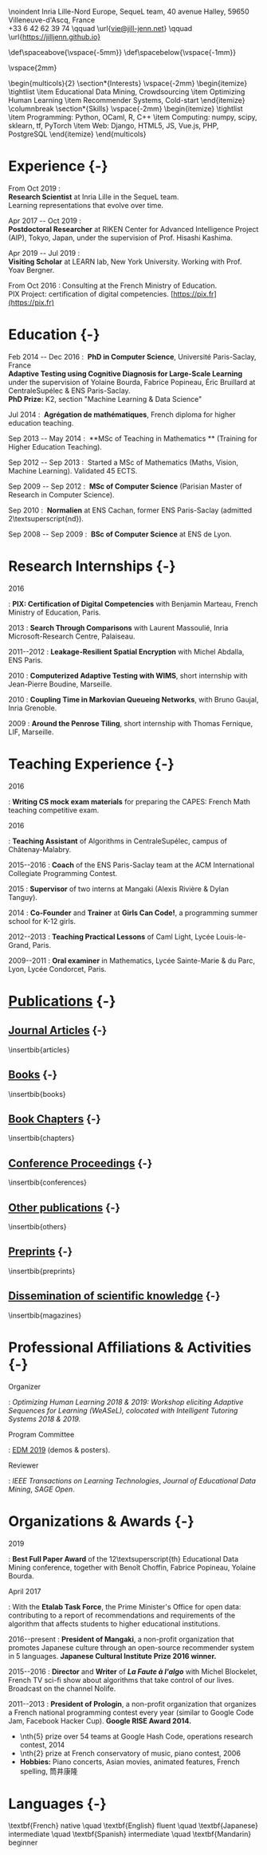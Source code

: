 \noindent
Inria Lille-Nord Europe, SequeL team, 40 avenue Halley, 59650 Villeneuve-d'Ascq, France  
+33 6 42 62 39 74 \qquad \url{vie@jill-jenn.net} \qquad \url{https://jilljenn.github.io}

\def\spaceabove{\vspace{-5mm}}
\def\spacebelow{\vspace{-1mm}}

\vspace{2mm}

\begin{multicols}{2}
\section*{Interests}
\vspace{-2mm}
\begin{itemize}
\tightlist
\item Educational Data Mining, Crowdsourcing
\item Optimizing Human Learning
\item Recommender Systems, Cold-start
\end{itemize}
\columnbreak
\section*{Skills}
\vspace{-2mm}
\begin{itemize}
\tightlist
\item Programming: Python, OCaml, R, C++
\item Computing: numpy, scipy, sklearn, tf, PyTorch
\item Web: Django, HTML5, JS, Vue.js, PHP, PostgreSQL
\end{itemize}
\end{multicols}

# Experience {-}

From Oct 2019
:   
**Research Scientist** at Inria Lille in the SequeL team.  
Learning representations that evolve over time.

Apr 2017 -- Oct 2019
:     
**Postdoctoral Researcher** at RIKEN Center for Advanced Intelligence Project (AIP), Tokyo, Japan, under the supervision of Prof. Hisashi Kashima.

Apr 2019 -- Jul 2019
:     
**Visiting Scholar** at LEARN lab, New York University. Working with Prof. Yoav Bergner.

From Oct 2016
:   Consulting at the French Ministry of Education.  
PIX Project: certification of digital competencies. [https://pix.fr](https://pix.fr)


# Education {-}

Feb 2014 -- Dec 2016
:    **PhD in Computer Science**, Université Paris-Saclay, France  
**Adaptive Testing using Cognitive Diagnosis for Large-Scale Learning**  
under the supervision of Yolaine Bourda, Fabrice Popineau, Éric Bruillard at CentraleSupélec & ENS Paris-Saclay.  
**PhD Prize:** K2, section "Machine Learning & Data Science"

Jul 2014
:    **Agrégation de mathématiques**, French diploma for higher education teaching.

Sep 2013 -- May 2014
:    **MSc of Teaching in Mathematics ** (Training for Higher Education Teaching).

Sep 2012 -- Sep 2013
:    Started a MSc of Mathematics (Maths, Vision, Machine Learning). Validated 45 ECTS.

Sep 2009 -- Sep 2012
:    **MSc of Computer Science** (Parisian Master of Research in Computer Science).

Sep 2010
:    **Normalien** at ENS Cachan, former ENS Paris-Saclay (admitted 2\textsuperscript{nd}).

Sep 2008 -- Sep 2009
:    **BSc of Computer Science** at ENS de Lyon.


# Research Internships {-}

2016

:   **PIX: Certification of Digital Competencies** with Benjamin Marteau, French Ministry of Education, Paris.

2013
:   **Search Through Comparisons** with Laurent Massoulié, Inria Microsoft-Research Centre, Palaiseau.  

2011--2012
:   **Leakage-Resilient Spatial Encryption** with Michel Abdalla, ENS Paris.

2010
:   **Computerized Adaptive Testing with WIMS**, short internship with Jean-Pierre Boudine, Marseille.

2010
:   **Coupling Time in Markovian Queueing Networks**, with Bruno Gaujal, Inria Grenoble.

2009
:   **Around the Penrose Tiling**, short internship with Thomas Fernique, LIF, Marseille.

# Teaching Experience {-}

2016

:   **Writing CS mock exam materials** for preparing the CAPES: French Math teaching competitive exam.

2016

:   **Teaching Assistant** of Algorithms in CentraleSupélec, campus of Châtenay-Malabry.

2015--2016
:   **Coach** of the ENS Paris-Saclay team at the ACM International Collegiate Programming Contest.

2015
:   **Supervisor** of two interns at Mangaki (Alexis Rivière & Dylan Tanguy).

2014
:   **Co-Founder** and **Trainer** at **Girls Can Code!**, a programming summer school for K-12 girls.

2012--2013
:   **Teaching Practical Lessons** of Caml Light, Lycée Louis-le-Grand, Paris.

2009--2011
:   **Oral examiner** in Mathematics, Lycée Sainte-Marie & du Parc, Lyon, Lycée Condorcet, Paris.


# [Publications](https://jilljenn.github.io/publications/) {-}

## [Journal Articles](https://jilljenn.github.io/publications#journal-articles) {-}

\insertbib{articles}

## [Books](https://jilljenn.github.io/publications#books) {-}

\insertbib{books}

## [Book Chapters](https://jilljenn.github.io/publications#book-chapters) {-}

\insertbib{chapters}

## [Conference Proceedings](https://jilljenn.github.io/publications#conference-proceedings) {-}

\insertbib{conferences}

## [Other publications](https://jilljenn.github.io/publications#other-publications) {-}

\insertbib{others}

## [Preprints](https://jilljenn.github.io/publications#preprints) {-}

\insertbib{preprints}

## [Dissemination of scientific knowledge](https://jilljenn.github.io/publications#popularization-of-science) {-}

\insertbib{magazines}


# Professional Affiliations & Activities {-}

Organizer

:   *Optimizing Human Learning 2018 & 2019: Workshop eliciting Adaptive Sequences for Learning (WeASeL), colocated with Intelligent Tutoring Systems 2018 & 2019.*

Program Committee

:   [EDM 2019](http://educationaldatamining.org/edm2019/committee/) (demos & posters).

Reviewer

:   *IEEE Transactions on Learning Technologies*, *Journal of Educational Data Mining*, *SAGE Open*.

# Organizations & Awards {-}

2019

:   **Best Full Paper Award** of the 12\textsuperscript{th} Educational Data Mining conference, together with Benoît Choffin, Fabrice Popineau, Yolaine Bourda.

April 2017

:   With the **Etalab Task Force**, the Prime Minister's Office for open data: contributing to a report of recommendations and requirements of the algorithm that affects students to higher educational institutions.

2016--present
:   **President of Mangaki**, a non-profit organization that promotes Japanese culture through an open-source recommender system in 5 languages. **Japanese Cultural Institute Prize 2016 winner.**

2015--2016
:   **Director** and **Writer** of ***La Faute à l'algo*** with Michel Blockelet, French TV sci-fi show about algorithms that take control of our lives. Broadcast on the channel Nolife.

2011--2013
:   **President of Prologin**, a non-profit organization that organizes a French national programming contest every year (similar to Google Code Jam, Facebook Hacker Cup). **Google RISE Award 2014.**

- \nth{5} prize over 54 teams at Google Hash Code, operations research contest, 2014
- \nth{2} prize at French conservatory of music, piano contest, 2006
- **Hobbies:** Piano concerts, Asian movies, animated features, French spelling, 筒井康隆

# Languages {-}

\textbf{French} native \quad \textbf{English} fluent \quad \textbf{Japanese} intermediate \quad \textbf{Spanish} intermediate \quad \textbf{Mandarin} beginner
